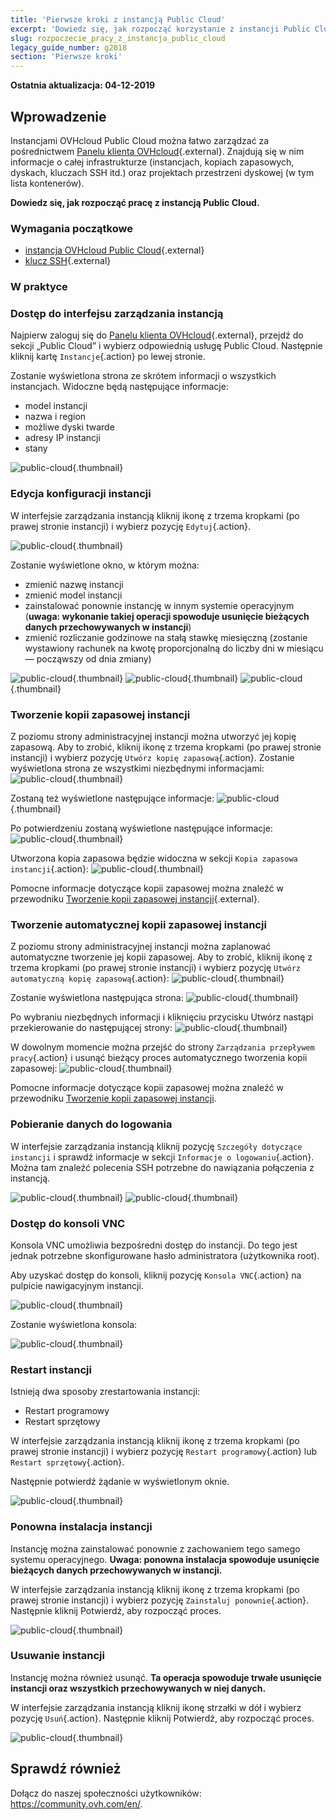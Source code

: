 ```yaml
---
title: 'Pierwsze kroki z instancją Public Cloud'
excerpt: 'Dowiedz się, jak rozpocząć korzystanie z instancji Public Cloud'
slug: rozpoczecie_pracy_z_instancja_public_cloud
legacy_guide_number: g2018
section: 'Pierwsze kroki'
---
```


**Ostatnia aktualizacja: 04-12-2019**

## Wprowadzenie

Instancjami OVHcloud Public Cloud można łatwo zarządzać za pośrednictwem [Panelu klienta OVHcloud](https://www.ovh.com/auth/?action=gotomanager){.external}. Znajdują się w nim informacje o całej infrastrukturze (instancjach, kopiach zapasowych, dyskach, kluczach SSH itd.) oraz projektach przestrzeni dyskowej (w tym lista kontenerów).

**Dowiedz się, jak rozpocząć pracę z instancją Public Cloud.**

### Wymagania początkowe

- [instancja OVHcloud Public Cloud](https://docs.ovh.com/pl/public-cloud/tworzenie_instancji_w_panelu_klienta_ovh/){.external}
- [klucz SSH](https://docs.ovh.com/pl/public-cloud/tworzenie-kluczy-ssh/){.external}

### W praktyce

### Dostęp do interfejsu zarządzania instancją

Najpierw zaloguj się do [Panelu klienta OVHcloud](https://www.ovh.com/auth/?action=gotomanager){.external}, przejdź do sekcji „Public Cloud” i wybierz odpowiednią usługę Public Cloud. Następnie kliknij kartę `Instancje`{.action} po lewej stronie.

Zostanie wyświetlona strona ze skrótem informacji o wszystkich instancjach. Widoczne będą następujące informacje:

- model instancji
- nazwa i region
- możliwe dyski twarde
- adresy IP instancji
- stany

![public-cloud](images/compute.png){.thumbnail}

### Edycja konfiguracji instancji

W interfejsie zarządzania instancją kliknij ikonę z trzema kropkami (po prawej stronie instancji) i wybierz pozycję `Edytuj`{.action}.

![public-cloud](images/edit.png){.thumbnail}

Zostanie wyświetlone okno, w którym można:

- zmienić nazwę instancji
- zmienić model instancji 
- zainstalować ponownie instancję w innym systemie operacyjnym (**uwaga: wykonanie takiej operacji spowoduje usunięcie bieżących danych przechowywanych w instancji**)
- zmienić rozliczanie godzinowe na stałą stawkę miesięczną (zostanie wystawiony rachunek na kwotę proporcjonalną do liczby dni w miesiącu — począwszy od dnia zmiany)

![public-cloud](images/edit1.png){.thumbnail}
![public-cloud](images/edit2.png){.thumbnail}
![public-cloud](images/edit3.png){.thumbnail}

### Tworzenie kopii zapasowej instancji

Z poziomu strony administracyjnej instancji można utworzyć jej kopię zapasową.  Aby to zrobić, kliknij ikonę z trzema kropkami (po prawej stronie instancji) i wybierz pozycję `Utwórz kopię zapasową`{.action}. Zostanie wyświetlona strona ze wszystkimi niezbędnymi informacjami: ![public-cloud](images/backup.png){.thumbnail}

Zostaną też wyświetlone następujące informacje: ![public-cloud](images/backup1.png){.thumbnail}

Po potwierdzeniu zostaną wyświetlone następujące informacje: ![public-cloud](images/backup2.png){.thumbnail}

Utworzona kopia zapasowa będzie widoczna w sekcji `Kopia zapasowa instancji`{.action}: ![public-cloud](images/backup3.png){.thumbnail}

Pomocne informacje dotyczące kopii zapasowej można znaleźć w przewodniku [Tworzenie kopii zapasowej instancji](https://docs.ovh.com/pl/public-cloud/kopia_zapasowa_instancji/){.external}. 

### Tworzenie automatycznej kopii zapasowej instancji

Z poziomu strony administracyjnej instancji można zaplanować automatyczne tworzenie jej kopii zapasowej. Aby to zrobić, kliknij ikonę z trzema kropkami (po prawej stronie instancji) i wybierz pozycję `Utwórz automatyczną kopię zapasową`{.action}: ![public-cloud](images/backupauto.png){.thumbnail}

Zostanie wyświetlona następująca strona: ![public-cloud](images/backupauto1.png){.thumbnail}

Po wybraniu niezbędnych informacji i kliknięciu przycisku Utwórz nastąpi przekierowanie do następującej strony: ![public-cloud](images/backupauto2.png){.thumbnail}

W dowolnym momencie można przejść do strony `Zarządzania przepływem pracy`{.action} i usunąć bieżący proces automatycznego tworzenia kopii zapasowej: ![public-cloud](images/backupautodelete.png){.thumbnail}

Pomocne informacje dotyczące kopii zapasowej można znaleźć w przewodniku [Tworzenie kopii zapasowej instancji](../back-up-instance/). 

### Pobieranie danych do logowania

W interfejsie zarządzania instancją kliknij pozycję `Szczegóły dotyczące instancji` i sprawdź informacje w sekcji `Informacje o logowaniu`{.action}. Można tam znaleźć polecenia SSH potrzebne do nawiązania połączenia z instancją.

![public-cloud](images/instancedetails1.png){.thumbnail}
![public-cloud](images/instancedetails.png){.thumbnail}

### Dostęp do konsoli VNC

Konsola VNC umożliwia bezpośredni dostęp do instancji. Do tego jest jednak potrzebne skonfigurowane hasło administratora (użytkownika root).

Aby uzyskać dostęp do konsoli, kliknij pozycję `Konsola VNC`{.action} na pulpicie nawigacyjnym instancji.

![public-cloud](images/vnc.png){.thumbnail}

Zostanie wyświetlona konsola:

![public-cloud](images/vnc1.png){.thumbnail}

### Restart instancji

Istnieją dwa sposoby zrestartowania instancji:

- Restart programowy
- Restart sprzętowy

W interfejsie zarządzania instancją kliknij ikonę z trzema kropkami (po prawej stronie instancji) i wybierz pozycję `Restart programowy`{.action} lub `Restart sprzętowy`{.action}.

Następnie potwierdź żądanie w wyświetlonym oknie.

![public-cloud](images/reboot.png){.thumbnail}

### Ponowna instalacja instancji

Instancję można zainstalować ponownie z zachowaniem tego samego systemu operacyjnego. **Uwaga: ponowna instalacja spowoduje usunięcie bieżących danych przechowywanych w instancji.**

W interfejsie zarządzania instancją kliknij ikonę z trzema kropkami (po prawej stronie instancji) i wybierz pozycję `Zainstaluj ponownie`{.action}. Następnie kliknij Potwierdź, aby rozpocząć proces.

![public-cloud](images/reinstall.png){.thumbnail}

### Usuwanie instancji

Instancję można również usunąć. **Ta operacja spowoduje trwałe usunięcie instancji oraz wszystkich przechowywanych w niej danych.**

W interfejsie zarządzania instancją kliknij ikonę strzałki w dół i wybierz pozycję `Usuń`{.action}. Następnie kliknij Potwierdź, aby rozpocząć proces. 

![public-cloud](images/delete.png){.thumbnail}

## Sprawdź również

Dołącz do naszej społeczności użytkowników: <https://community.ovh.com/en/>.